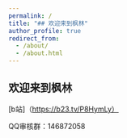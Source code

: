 ```yaml
---
permalink: /
title: "## 欢迎来到枫林"
author_profile: true
redirect_from: 
  - /about/
  - /about.html
---
```


## 欢迎来到枫林
[b站]（https://b23.tv/P8HymLy）

QQ审核群：146872058
